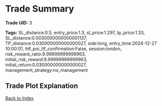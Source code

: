 # Trade Summary

**Trade UID:** 3 

**Tags:** SL_distance:0.5, entry_price:1.3, sl_price:1.297, tp_price:1.33, SL_distance:0.0030000000000001137, TP_distance:0.030000000000000027, side:long, entry_time:2024-12-27 10:00:01, htf_poi_ltf_confirmation:False, session:london, risk_reward_ratio:9.99999999999963, initial_risk_reward:9.99999999999963, initial_return:0.030000000000000027, management_strategy:no_management

## Trade Plot Explanation


[Back to Index](index.md)
